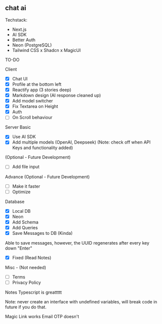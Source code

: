 ## chat ai

Techstack:

- Next.js
- AI SDK
- Better Auth
- Neon (PostgreSQL)
- Tailwind CSS x Shadcn x MagicUI

TO-DO

Client

- [x] Chat UI
- [x] Profile at the bottom left
- [x] Reactify app (3 stories deep)
- [x] Markdown design (AI response cleaned up)
- [x] Add model switcher
- [x] Fix Textarea on Height
- [x] Auth
- [ ] On Scroll behaviour

Server
Basic

- [x] Use AI SDK
- [x] Add multiple models (OpenAI, Deepseek) (Note: check off when API Keys and functionality added)

(Optional - Future Development)

- [ ] Add file input

Advance (Optional - Future Development)

- [ ] Make it faster
- [ ] Optimize

Database

- [x] Local DB
- [x] Neon
- [x] Add Schema
- [x] Add Queries
- [x] Save Messages to DB (Kinda)

Able to save messages, however, the UUID regenerates after every key down "Enter"

- [x] Fixed (Read Notes)

Misc - (Not needed)

- [ ] Terms
- [ ] Privacy Policy

Notes
Typescript is greattttt

Note: never create an interface with undefined variables, will break code in future if you do that.

Magic Link works
Email OTP doesn't
